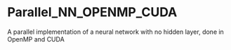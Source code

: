 # Parallel_NN_OPENMP_CUDA
A parallel implementation of a neural network with no hidden layer, done in OpenMP and CUDA
